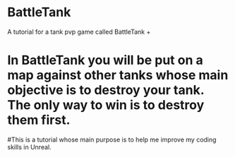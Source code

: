 # BattleTank
A tutorial for a tank pvp game called BattleTank
+
# In BattleTank you will be put on a map against other tanks whose main objective is to destroy your tank. The only way to win is to destroy them first.

#This is a tutorial whose main purpose is to help me improve my coding skills in Unreal.

